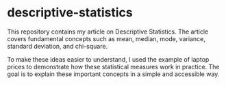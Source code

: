 # descriptive-statistics
This repository contains my article on Descriptive Statistics.
The article covers fundamental concepts such as mean, median, mode, variance, standard deviation, and chi-square.

To make these ideas easier to understand, I used the example of laptop prices to demonstrate how these statistical measures work in practice. The goal is to explain these important concepts in a simple and accessible way.
